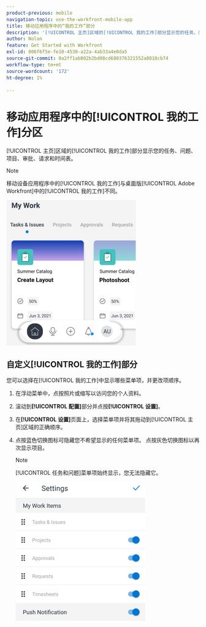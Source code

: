 ```yaml
---
product-previous: mobile
navigation-topic: use-the-workfront-mobile-app
title: 移动应用程序中的“我的工作”部分
description: '[!UICONTROL 主页]区域的[!UICONTROL 我的工作]部分显示您的任务、问题、项目、审批、请求和时间表。'
author: Nolan
feature: Get Started with Workfront
exl-id: 006f6f5e-fe10-4530-a22a-4ab33a4e0da5
source-git-commit: 0a2ff1ab802b2bd08cd680376321552a8018cb74
workflow-type: tm+mt
source-wordcount: '172'
ht-degree: 1%

---
```


# 移动应用程序中的[!UICONTROL 我的工作]分区

[!UICONTROL 主页]区域的[!UICONTROL 我的工作]部分显示您的任务、问题、项目、审批、请求和时间表。

>[!NOTE]
>
>移动设备应用程序中的[!UICONTROL 我的工作]与桌面版[!UICONTROL Adobe Workfront]中的[!UICONTROL 我的工作]不同。

![我的工作](assets/home-myworksection-338x379.png)

## 自定义[!UICONTROL 我的工作]部分

您可以选择在[!UICONTROL 我的工作]中显示哪些菜单项，并更改项顺序。

1. 在浮动菜单中，点按照片或缩写以访问您的个人资料。
1. 滚动到&#x200B;**[!UICONTROL 配置]**&#x200B;部分并点按&#x200B;**[!UICONTROL 设置]**。
1. 在&#x200B;**[!UICONTROL 设置]**&#x200B;页面上，选择菜单项并将其拖动到[!UICONTROL 主页]区域的正确顺序。
1. 点按蓝色切换图标可隐藏您不希望显示的任何菜单项。 点按灰色切换图标以再次显示项目。

   >[!NOTE]
   >
   >[!UICONTROL 任务和问题]菜单项始终显示，您无法隐藏它。

   ![移动设备设置](assets/mobile-settings-338x366.png)
